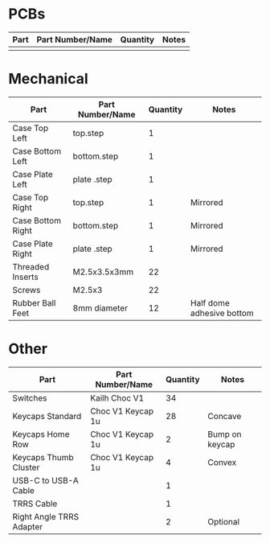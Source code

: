 # PCBs

| Part                | Part Number/Name      | Quantity                | Notes                  |
| ------------------- | ----------------------| ----------------------  | ---------------------- |
|                     |                       |                         |                        |

# Mechanical

| Part                | Part Number/Name  | Quantity  | Notes                     |
| ------------------- | ----------------- | --------- | ------------------------- |
| Case Top Left       | top.step          | 1         |                           |
| Case Bottom Left    | bottom.step       | 1         |                           |
| Case Plate Left     | plate .step       | 1         |                           |
| Case Top Right      | top.step          | 1         | Mirrored                  |
| Case Bottom Right   | bottom.step       | 1         | Mirrored                  |
| Case Plate Right    | plate .step       | 1         | Mirrored                  |
| Threaded Inserts    | M2.5x3.5x3mm      | 22        |                           |
| Screws              | M2.5x3            | 22        |                           |
| Rubber Ball Feet    | 8mm diameter      | 12        | Half dome adhesive bottom |

# Other

| Part                     | Part Number/Name  | Quantity  | Notes           |
| ------------------------ | ----------------- | --------- | --------------- |
| Switches                 | Kailh Choc V1     | 34        |                 |
| Keycaps Standard         | Choc V1 Keycap 1u | 28        | Concave         |
| Keycaps Home Row         | Choc V1 Keycap 1u | 2         | Bump on keycap  |
| Keycaps Thumb Cluster    | Choc V1 Keycap 1u | 4         | Convex          |
| USB-C to USB-A Cable     |                   | 1         |                 |
| TRRS Cable               |                   | 1         |                 |
| Right Angle TRRS Adapter |                   | 2         | Optional        |
